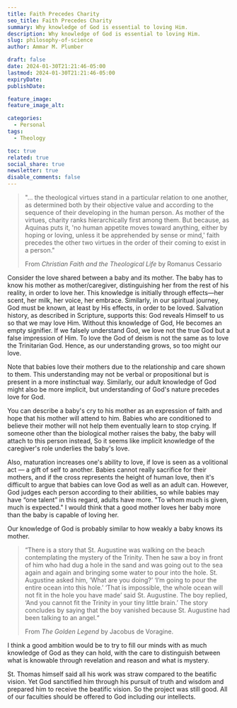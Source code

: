 ```yaml
---
title: Faith Precedes Charity
seo_title: Faith Precedes Charity
summary: Why knowledge of God is essential to loving Him.
description: Why knowledge of God is essential to loving Him.
slug: philosophy-of-science
author: Ammar M. Plumber

draft: false
date: 2024-01-30T21:21:46-05:00
lastmod: 2024-01-30T21:21:46-05:00
expiryDate: 
publishDate: 

feature_image: 
feature_image_alt: 

categories:
  - Personal
tags:
  - Theology

toc: true
related: true
social_share: true
newsletter: true
disable_comments: false
---
```


> "… the theological virtues stand in a particular relation to one another, as determined both by their objective value and according to the sequence of their developing in the human person. As mother of the virtues, charity ranks hierarchically first among them. But because, as Aquinas puts it, 'no human appetite moves toward anything, either by hoping or loving, unless it be apprehended by sense or mind,' faith precedes the other two virtues in the order of their coming to exist in a person."
>
> From _Christian Faith and the Theological Life_ by Romanus Cessario

Consider the love shared between a baby and its mother. The baby has to know his mother as mother/caregiver, distinguishing her from the rest of his reality, in order to love her. This knowledge is initially through effects—her scent, her milk, her voice, her embrace. Similarly, in our spiritual journey, God must be known, at least by His effects, in order to be loved. Salvation history, as described in Scripture, supports this: God reveals Himself to us so that we may love Him. Without this knowledge of God, He becomes an empty signifier. If we falsely understand God, we love not the true God but a false impression of Him. To love the God of deism is not the same as to love the Trinitarian God. Hence, as our understanding grows, so too might our love.

Note that babies love their mothers due to the relationship and care shown to them. This understanding may not be verbal or propositional but is present in a more instinctual way. Similarly, our adult knowledge of God might also be more implicit, but understanding of God's nature precedes love for God.

You can describe a baby's cry to his mother as an expression of faith and hope that his mother will attend to him. Babies who are conditioned to believe their mother will not help them eventually learn to stop crying. If someone other than the biological mother raises the baby, the baby will attach to this person instead, So it seems like implicit knowledge of the caregiver's role underlies the baby's love.

Also, maturation increases one's ability to love, if love is seen as a volitional act — a gift of self to another. Babies cannot really sacrifice for their mothers, and if the cross represents the height of human love, then it's difficult to argue that babies can love God as well as an adult can. However, God judges each person according to their abilities, so while babies may have “one talent” in this regard, adults have more. "To whom much is given, much is expected." I would think that a good mother loves her baby more than the baby is capable of loving her.

Our knowledge of God is probably similar to how weakly a baby knows its mother. 

> “There is a story that St. Augustine was walking on the beach contemplating the mystery of the Trinity. Then he saw a boy in front of him who had dug a hole in the sand and was going out to the sea again and again and bringing some water to pour into the hole. St. Augustine asked him, ‘What are you doing?’ ‘I’m going to pour the entire ocean into this hole.’ ‘That is impossible, the whole ocean will not fit in the hole you have made’ said St. Augustine. The boy replied, ‘And you cannot fit the Trinity in your tiny little brain.’ The story concludes by saying that the boy vanished because St. Augustine had been talking to an angel.“
>
> From _The Golden Legend_ by Jacobus de Voragine.

I think a good ambition would be to try to fill our minds with as much knowledge of God as they can hold, with the care to distinguish between what is knowable through revelation and reason and what is mystery. 

St. Thomas himself said all his work was straw compared to the beatific vision. Yet God sanctified him through his pursuit of truth and wisdom and prepared him to receive the beatific vision. So the project was still good. All of our faculties should be offered to God including our intellects.
